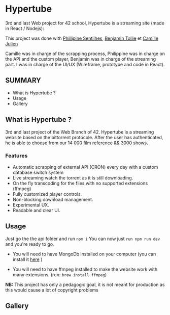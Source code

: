 # Hypertube
3rd and last Web project for 42 school, Hypertube is a streaming site (made in React / Nodejs):

This project was done with [Phillipine Sentilhes](https://github.com/pommedepain), [Benjamin Tollie](https://github.com/BenjaminTle) et [Camille Julien](https://github.com/cajulien42)

Camille was in charge of the scrapping process, Philippine was in charge on the API and the custom player, Benjamin was in charge of the streaming part. I was in charge of the UI/UX (Wireframe, prototype and code in React). 

## SUMMARY
- What is Hypertube ?
- Usage
- Gallery


## What is Hypertube ?
3rd and last project of the Web Branch of 42. Hypertube is a streaming website based on the bittorrent protocole. After the user has authenticated, he is able to choose from our 14 000 film reference && 3000 shows.

### Features
- Automatic scrapping of external API (CRON) every day with a custom database switch system
- Live streaming watch the torrent as it is still downloading.
- On the fly transcoding for the files with no supported extensions (ffmpeg)
- Fully customized player controls.
- Non-blocking download management.
- Experimental UX.
- Readable and clear UI.

## Usage
Just go the the api folder and run `npm i` You can now just `run npm run dev` and you're ready to go.

+ You will need to have MongoDb installed on your computer (you can install it [here](https://docs.mongodb.com/manual/administration/install-community/) )

+ You will need to have ffmpeg installed to make the website work with many extensions. (run: `brew install ffmpeg`)

__NB:__ This project has only a pedagogic goal, it is not meant for production as this would cause a lot of copyright problems

## Gallery

